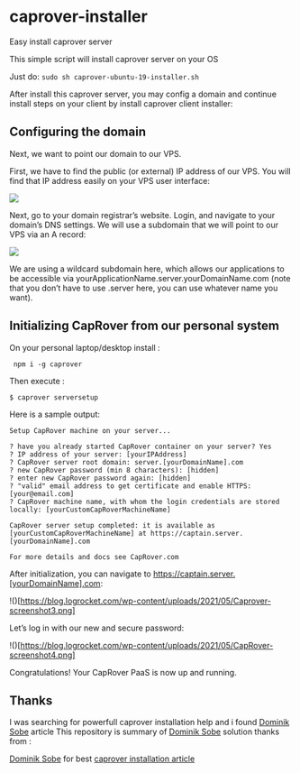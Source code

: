 # caprover-installer
Easy install caprover server

This simple script will install caprover server on your OS

Just do:
`` sudo sh caprover-ubuntu-19-installer.sh ``

After install this caprover server, you may config a domain and continue install steps on your client by install caprover client installer:

## Configuring the domain
Next, we want to point our domain to our VPS.

First, we have to find the public (or external) IP address of our VPS. You will find that IP address easily on your VPS user interface:

![](https://blog.logrocket.com/wp-content/uploads/2021/05/CapRover-screenshot1.png)

Next, go to your domain registrar’s website. Login, and navigate to your domain’s DNS settings. We will use a subdomain that we will point to our VPS via an A record:

![](https://blog.logrocket.com/wp-content/uploads/2021/05/Caprover-Screenshot2.png)

We are using a wildcard subdomain here, which allows our applications to be accessible via yourApplicationName.server.yourDomainName.com (note that you don’t have to use .server here, you can use whatever name you want).

## Initializing CapRover from our personal system

On your personal laptop/desktop install :

`` npm i -g caprover``

Then execute :

`` $ caprover serversetup ``

Here is a sample output:

```shell
Setup CapRover machine on your server...

? have you already started CapRover container on your server? Yes
? IP address of your server: [yourIPAddress]
? CapRover server root domain: server.[yourDomainName].com
? new CapRover password (min 8 characters): [hidden]
? enter new CapRover password again: [hidden]
? "valid" email address to get certificate and enable HTTPS: [your@email.com]
? CapRover machine name, with whom the login credentials are stored locally: [yourCustomCapRoverMachineName]

CapRover server setup completed: it is available as [yourCustomCapRoverMachineName] at https://captain.server.[yourDomainName].com

For more details and docs see CapRover.com
```
After initialization, you can navigate to https://captain.server.[yourDomainName].com:

!()[https://blog.logrocket.com/wp-content/uploads/2021/05/Caprover-screenshot3.png]

Let’s log in with our new and secure password:

!()[https://blog.logrocket.com/wp-content/uploads/2021/05/CapRover-screenshot4.png]

Congratulations! Your CapRover PaaS is now up and running.


## Thanks
I was searching for powerfull caprover installation help and i found [Dominik Sobe](https://blog.logrocket.com/author/dominiksobe/) article
This repository is summary of [Dominik Sobe](https://blog.logrocket.com/author/dominiksobe/) solution
thanks from :

[Dominik Sobe](https://blog.logrocket.com/author/dominiksobe/) for best [caprover installation article](https://blog.logrocket.com/how-to-set-up-your-own-paas-with-caprover/)


